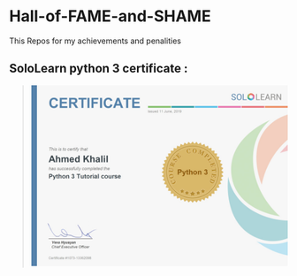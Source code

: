 # Hall-of-FAME-and-SHAME
This Repos for my achievements and penalities 
## SoloLearn python 3 certificate :
 > ![](Cert/cert-1073-13362098.jpg)

